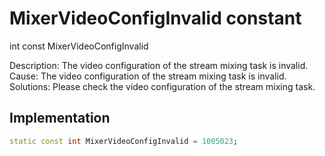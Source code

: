 


# MixerVideoConfigInvalid constant







int const MixerVideoConfigInvalid
  




<p>Description: The video configuration of the stream mixing task is invalid. <br>Cause:  The video configuration of the stream mixing task is invalid. <br>Solutions: Please check the video configuration of the stream mixing task.</p>



## Implementation

```dart
static const int MixerVideoConfigInvalid = 1005023;
```







